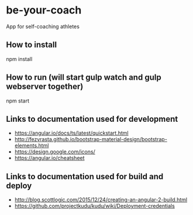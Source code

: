 # be-your-coach
App for self-coaching athletes

## How to install

npm install

## How to run (will start gulp watch and gulp webserver together)

npm start

## Links to documentation used for development

* https://angular.io/docs/ts/latest/quickstart.html
* http://fezvrasta.github.io/bootstrap-material-design/bootstrap-elements.html
* https://design.google.com/icons/
* https://angular.io/cheatsheet

## Links to documentation used for build and deploy

* http://blog.scottlogic.com/2015/12/24/creating-an-angular-2-build.html
* https://github.com/projectkudu/kudu/wiki/Deployment-credentials
